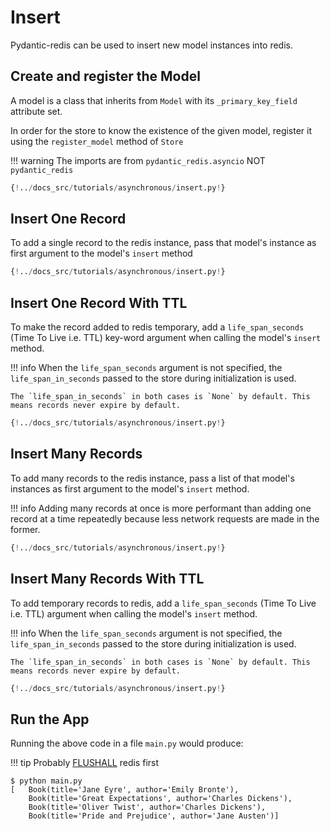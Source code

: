 # Insert

Pydantic-redis can be used to insert new model instances into redis.

## Create and register the Model

A model is a class that inherits from `Model` with its `_primary_key_field` attribute set.

In order for the store to know the existence of the given model, 
register it using the `register_model` method of `Store`

!!! warning
    The imports are from `pydantic_redis.asyncio` NOT `pydantic_redis`

```Python hl_lines="6-9 18"
{!../docs_src/tutorials/asynchronous/insert.py!}
```

## Insert One Record

To add a single record to the redis instance, pass that model's instance as first argument to the model's `insert` 
method

```Python hl_lines="20"
{!../docs_src/tutorials/asynchronous/insert.py!}
```

## Insert One Record With TTL

To make the record added to redis temporary, add a `life_span_seconds` (Time To Live i.e. TTL) key-word argument 
when calling the model's `insert` method.

!!! info
    When the `life_span_seconds` argument is not specified, the `life_span_in_seconds` passed to the store during
    initialization is used.
    
    The `life_span_in_seconds` in both cases is `None` by default. This means records never expire by default.

```Python hl_lines="21-24"
{!../docs_src/tutorials/asynchronous/insert.py!}
```

## Insert Many Records

To add many records to the redis instance, pass a list of that model's instances as first argument to the model's
`insert` method.

!!! info
    Adding many records at once is more performant than adding one record at a time repeatedly because less network requests
    are made in the former.

```Python hl_lines="25-30"
{!../docs_src/tutorials/asynchronous/insert.py!}
```

## Insert Many Records With TTL

To add temporary records to redis, add a `life_span_seconds` (Time To Live i.e. TTL) argument 
when calling the model's `insert` method.

!!! info
    When the `life_span_seconds` argument is not specified, the `life_span_in_seconds` passed to the store during
    initialization is used.
    
    The `life_span_in_seconds` in both cases is `None` by default. This means records never expire by default.

```Python hl_lines="31-37"
{!../docs_src/tutorials/asynchronous/insert.py!}
```

## Run the App

Running the above code in a file `main.py` would produce:

!!! tip
    Probably [FLUSHALL](https://redis.io/commands/flushall/) redis first

<div class="termy">

```console
$ python main.py
[   Book(title='Jane Eyre', author='Emily Bronte'),
    Book(title='Great Expectations', author='Charles Dickens'),
    Book(title='Oliver Twist', author='Charles Dickens'),
    Book(title='Pride and Prejudice', author='Jane Austen')]
```
</div>